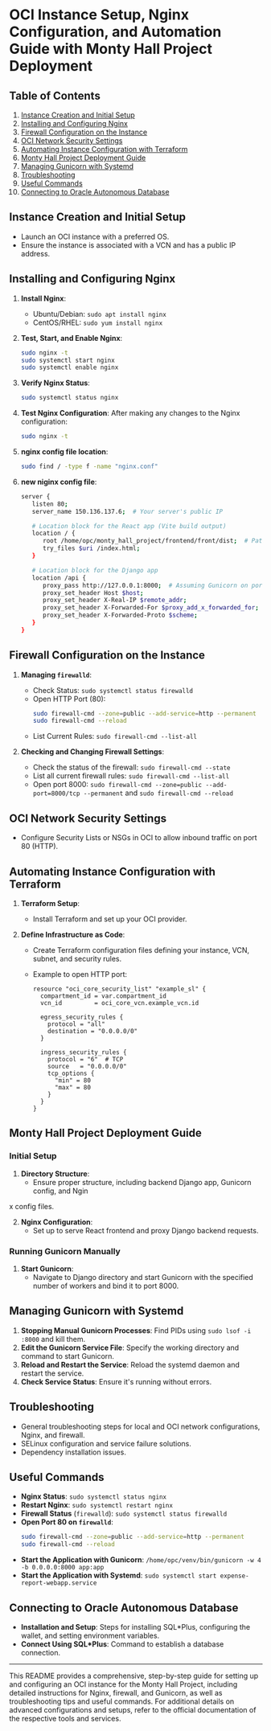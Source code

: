 # OCI Instance Setup, Nginx Configuration, and Automation Guide with Monty Hall Project Deployment

## Table of Contents

1. [Instance Creation and Initial Setup](#instance-creation-and-initial-setup)
2. [Installing and Configuring Nginx](#installing-and-configuring-nginx)
3. [Firewall Configuration on the Instance](#firewall-configuration-on-the-instance)
4. [OCI Network Security Settings](#oci-network-security-settings)
5. [Automating Instance Configuration with Terraform](#automating-instance-configuration-with-terraform)
6. [Monty Hall Project Deployment Guide](#monty-hall-project-deployment-guide)
7. [Managing Gunicorn with Systemd](#managing-gunicorn-with-systemd)
8. [Troubleshooting](#troubleshooting)
9. [Useful Commands](#useful-commands)
10. [Connecting to Oracle Autonomous Database](#connecting-to-oracle-autonomous-database)

## Instance Creation and Initial Setup

- Launch an OCI instance with a preferred OS.
- Ensure the instance is associated with a VCN and has a public IP address.

## Installing and Configuring Nginx

1. **Install Nginx**:

   - Ubuntu/Debian: `sudo apt install nginx`
   - CentOS/RHEL: `sudo yum install nginx`

2. **Test, Start, and Enable Nginx**:

   ```bash
   sudo nginx -t
   sudo systemctl start nginx
   sudo systemctl enable nginx
   ```

3. **Verify Nginx Status**:

   ```bash
   sudo systemctl status nginx
   ```

4. **Test Nginx Configuration**:
   After making any changes to the Nginx configuration:

   ```bash
   sudo nginx -t
   ```

5. **nginx config file location**:

   ```bash
   sudo find / -type f -name "nginx.conf"
   ```

6. **new niginx config file**:

   ```bash
   server {
      listen 80;
      server_name 150.136.137.6;  # Your server's public IP

      # Location block for the React app (Vite build output)
      location / {
         root /home/opc/monty_hall_project/frontend/front/dist;  # Path to Vite's dist directory
         try_files $uri /index.html;
      }

      # Location block for the Django app
      location /api {
         proxy_pass http://127.0.0.1:8000;  # Assuming Gunicorn on port 8000
         proxy_set_header Host $host;
         proxy_set_header X-Real-IP $remote_addr;
         proxy_set_header X-Forwarded-For $proxy_add_x_forwarded_for;
         proxy_set_header X-Forwarded-Proto $scheme;
      }
   }
   ```

## Firewall Configuration on the Instance

1. **Managing `firewalld`**:

   - Check Status: `sudo systemctl status firewalld`
   - Open HTTP Port (80):
     ```bash
     sudo firewall-cmd --zone=public --add-service=http --permanent
     sudo firewall-cmd --reload
     ```
   - List Current Rules: `sudo firewall-cmd --list-all`

2. **Checking and Changing Firewall Settings**:
   - Check the status of the firewall: `sudo firewall-cmd --state`
   - List all current firewall rules: `sudo firewall-cmd --list-all`
   - Open port 8000: `sudo firewall-cmd --zone=public --add-port=8000/tcp --permanent` and `sudo firewall-cmd --reload`

## OCI Network Security Settings

- Configure Security Lists or NSGs in OCI to allow inbound traffic on port 80 (HTTP).

## Automating Instance Configuration with Terraform

1. **Terraform Setup**:

   - Install Terraform and set up your OCI provider.

2. **Define Infrastructure as Code**:

   - Create Terraform configuration files defining your instance, VCN, subnet, and security rules.
   - Example to open HTTP port:

     ```hcl
     resource "oci_core_security_list" "example_sl" {
       compartment_id = var.compartment_id
       vcn_id         = oci_core_vcn.example_vcn.id

       egress_security_rules {
         protocol = "all"
         destination = "0.0.0.0/0"
       }

       ingress_security_rules {
         protocol = "6"  # TCP
         source   = "0.0.0.0/0"
         tcp_options {
           "min" = 80
           "max" = 80
         }
       }
     }
     ```

## Monty Hall Project Deployment Guide

### Initial Setup

1. **Directory Structure**:
   - Ensure proper structure, including backend Django app, Gunicorn config, and Ngin

x config files.

2. **Nginx Configuration**:
   - Set up to serve React frontend and proxy Django backend requests.

### Running Gunicorn Manually

1. **Start Gunicorn**:
   - Navigate to Django directory and start Gunicorn with the specified number of workers and bind it to port 8000.

## Managing Gunicorn with Systemd

1. **Stopping Manual Gunicorn Processes**: Find PIDs using `sudo lsof -i :8000` and kill them.
2. **Edit the Gunicorn Service File**: Specify the working directory and command to start Gunicorn.
3. **Reload and Restart the Service**: Reload the systemd daemon and restart the service.
4. **Check Service Status**: Ensure it's running without errors.

## Troubleshooting

- General troubleshooting steps for local and OCI network configurations, Nginx, and firewall.
- SELinux configuration and service failure solutions.
- Dependency installation issues.

## Useful Commands

- **Nginx Status**: `sudo systemctl status nginx`
- **Restart Nginx**: `sudo systemctl restart nginx`
- **Firewall Status** (`firewalld`): `sudo systemctl status firewalld`
- **Open Port 80 on `firewalld`**:
  ```bash
  sudo firewall-cmd --zone=public --add-service=http --permanent
  sudo firewall-cmd --reload
  ```
- **Start the Application with Gunicorn**: `/home/opc/venv/bin/gunicorn -w 4 -b 0.0.0.0:8000 app:app`
- **Start the Application with Systemd**: `sudo systemctl start expense-report-webapp.service`

## Connecting to Oracle Autonomous Database

- **Installation and Setup**: Steps for installing SQL\*Plus, configuring the wallet, and setting environment variables.
- **Connect Using SQL\*Plus**: Command to establish a database connection.

---

This README provides a comprehensive, step-by-step guide for setting up and configuring an OCI instance for the Monty Hall Project, including detailed instructions for Nginx, firewall, and Gunicorn, as well as troubleshooting tips and useful commands. For additional details on advanced configurations and setups, refer to the official documentation of the respective tools and services.
